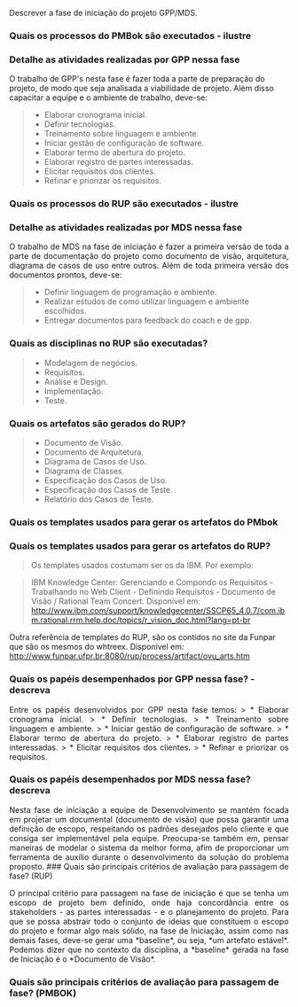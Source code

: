 Descrever a fase de iniciação do projeto GPP/MDS.

### Quais os processos do PMBok são executados - ilustre
### Detalhe as atividades realizadas por GPP nessa fase
O trabalho de GPP's nesta fase é fazer toda a parte de preparação do projeto, de modo que seja analisada a viabilidade de projeto. Além disso capacitar a equipe e o ambiente de trabalho, deve-se:

> * Elaborar cronograma inicial.
> * Definir tecnologias.
> * Treinamento sobre linguagem e ambiente.
> * Iniciar gestão de configuração de software.
> * Elaborar termo de abertura do projeto.
> * Elaborar registro de partes interessadas.
> * Elicitar requisitos dos clientes.
> * Refinar e priorizar os requisitos.

### Quais os processos do RUP são executados - ilustre
### Detalhe as atividades realizadas por MDS nessa fase
<p align = "justify" >O trabalho de MDS na fase de iniciação é fazer a primeira versão de toda a parte de documentação do projeto como documento de visão, arquitetura, diagrama de casos de uso entre outros. Além de toda primeira versão dos documentos prontos, deve-se:

> * Definir linguagem de programação e ambiente.
> * Realizar estudos de como utilizar linguagem e ambiente escolhidos.
> * Entregar documentos para feedback do coach e de gpp.

### Quais as disciplinas no RUP são executadas?
 >  * Modelagem de negócios.
 >  * Requisitos.
 >  * Análise e Design.
 >  * Implementação.
 >  * Teste.

### Quais os artefatos são gerados do RUP?
 >  * Documento de Visão.
 >  * Documento de Arquitetura.
 >  * Diagrama de Casos de Uso.
 >  * Diagrama de Classes.
 >  * Especificação dos Casos de Uso.
 >  * Especificação dos Casos de Teste.
 >  * Relatório dos Casos de Teste.

### Quais os templates usados para gerar os artefatos do PMbok 
### Quais os templates usados para gerar os artefatos do RUP?
> Os templates usados costumam ser os da IBM. Por exemplo: 

>IBM Knowledge Center: Gerenciando e Compondo os Requisitos - Trabalhando no Web Client - Definindo Requisitos - Documento de Visão / Rational Team Concert. Disponível em: <http://www.ibm.com/support/knowledgecenter/SSCP65_4.0.7/com.ibm.rational.rrm.help.doc/topics/r_vision_doc.html?lang=pt-br>

Outra referência de templates do RUP, são os contidos no site da Funpar que são os mesmos do whtreex. Disponível em:
<http://www.funpar.ufpr.br:8080/rup/process/artifact/ovu_arts.htm>

### Quais os papéis desempenhados por GPP nessa fase? - descreva
<p align = "justify" >Entre os papéis desenvolvidos por GPP nesta fase temos:
> * Elaborar cronograma inicial.
> * Definir tecnologias.
> * Treinamento sobre linguagem e ambiente.
> * Iniciar gestão de configuração de software.
> * Elaborar termo de abertura do projeto.
> * Elaborar registro de partes interessadas.
> * Elicitar requisitos dos clientes.
> * Refinar e priorizar os requisitos.


### Quais os papéis desempenhados por MDS nessa fase? descreva  
<p align = "justify" >Nesta fase de iniciação a equipe de Desenvolvimento se mantém focada em projetar um documental (documento de visão) que possa garantir uma definição de escopo, respeitando os padrões desejados pelo cliente e que consiga ser implementável pela equipe. Preocupa-se também em, pensar maneiras de modelar o sistema da melhor forma, afim de proporcionar um ferramenta de auxílio durante o desenvolvimento da solução do problema proposto.  
### Quais são principais critérios de avaliação para passagem de fase? (RUP)

<p align = "justify" >O principal critério para passagem na fase de iniciação é que se tenha um escopo de projeto bem definido, onde haja concordância entre os stakeholders - as partes interessadas - e o planejamento do projeto. Para que se possa abstrair todo o conjunto de ideias que constituem o escopo do projeto e formar algo mais sólido, na fase de Iniciação, assim como nas demais fases, deve-se gerar uma *baseline*, ou seja, *um artefato estável*. Podemos dizer que no contexto da disciplina, a *baseline* gerada na fase de Iniciação é o *Documento de Visão*.

### Quais são principais critérios de avaliação para passagem de fase? (PMBOK)